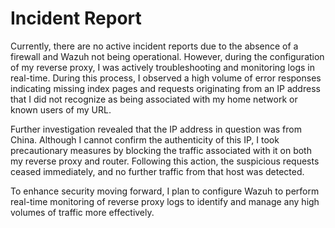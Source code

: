 # Incident Report

Currently, there are no active incident reports due to the absence of a firewall and Wazuh not being operational. However, during the configuration of my reverse proxy, I was actively troubleshooting and monitoring logs in real-time. During this process, I observed a high volume of error responses indicating missing index pages and requests originating from an IP address that I did not recognize as being associated with my home network or known users of my URL.

Further investigation revealed that the IP address in question was from China. Although I cannot confirm the authenticity of this IP, I took precautionary measures by blocking the traffic associated with it on both my reverse proxy and router. Following this action, the suspicious requests ceased immediately, and no further traffic from that host was detected.

To enhance security moving forward, I plan to configure Wazuh to perform real-time monitoring of reverse proxy logs to identify and manage any high volumes of traffic more effectively.
